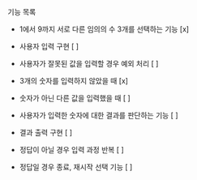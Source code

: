 기능 목록

- 1에서 9까지 서로 다른 임의의 수 3개를 선택하는 기능 [x]

- 사용자 입력 구현 [ ]
 - 사용자가 잘못된 값을 입력할 경우 예외 처리 [ ]
  - 3개의 숫자를 입력하지 않았을 때 [x]
  - 숫자가 아닌 다른 값을 입력했을 때 [ ]

- 사용자가 입력한 숫자에 대한 결과를 판단하는 기능 [ ]

- 결과 출력 구현 [ ]
 - 정답이 아닐 경우 입력 과정 반복 [ ]
 - 정답일 경우 종료, 재시작 선택 기능 [ ]

